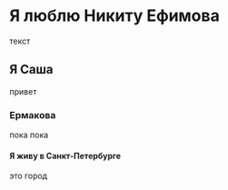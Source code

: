 # Я люблю Никиту Ефимова
текст 

## Я Саша 
привет

### Ермакова 
пока пока

#### Я живу в Санкт-Петербурге
это город